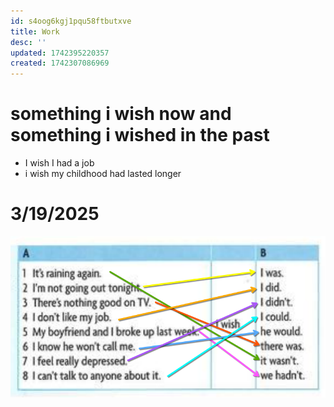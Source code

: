 ```yaml
---
id: s4oog6kgj1pqu58ftbutxve
title: Work
desc: ''
updated: 1742395220357
created: 1742307086969
---
```

# something i wish now and something i wished in the past
- I wish I had a job
- i wish my childhood had lasted longer

# 3/19/2025
![alt text](image-63.png)